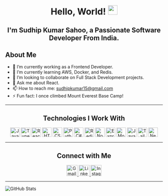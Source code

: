 <div align="center">
  <h1>Hello, World! <img src="https://raw.githubusercontent.com/MartinHeinz/MartinHeinz/master/wave.gif" width="30px"></h1>
  <h2>I'm Sudhip Kumar Sahoo, a Passionate Software Developer From India.</h2>
</div>

## About Me

- 🔭 I’m currently working as a Frontend Developer.
- 🌱 I’m currently learning AWS, Docker, and Redis.
- 👯 I’m looking to collaborate on Full Stack Development projects.
- 💬 Ask me about React.
- 📫 How to reach me: [sudhipkumar15@gmail.com](mailto:sudhipkumar15@gmail.com)
- ⚡ Fun fact: I once climbed Mount Everest Base Camp!

---

<div align="center">
  <h2>Technologies I Work With</h2>
  <img src="https://cdn.jsdelivr.net/gh/devicons/devicon/icons/javascript/javascript-original.svg" height="30" alt="JavaScript" />
  <img src="https://cdn.jsdelivr.net/gh/devicons/devicon/icons/typescript/typescript-original.svg" height="30" alt="TypeScript" />
  <img src="https://cdn.jsdelivr.net/gh/devicons/devicon/icons/react/react-original.svg" height="30" alt="React" />
  <img src="https://cdn.jsdelivr.net/gh/devicons/devicon/icons/html5/html5-original.svg" height="30" alt="HTML5" />
  <img src="https://cdn.jsdelivr.net/gh/devicons/devicon/icons/css3/css3-original.svg" height="30" alt="CSS3" />
  <img src="https://cdn.jsdelivr.net/gh/devicons/devicon/icons/python/python-original.svg" height="30" alt="Python" />
  <img src="https://cdn.jsdelivr.net/gh/devicons/devicon/icons/csharp/csharp-original.svg" height="30" alt="C#" />
  <img src="https://cdn.jsdelivr.net/gh/devicons/devicon/icons/redis/redis-original.svg" height="30" alt="Redis" />
  <img src="https://cdn.jsdelivr.net/gh/devicons/devicon/icons/nodejs/nodejs-original.svg" height="30" alt="Node.js" />
  <img src="https://cdn.jsdelivr.net/gh/devicons/devicon/icons/express/express-original.svg" height="30" alt="Express.js" />
  <img src="https://cdn.jsdelivr.net/gh/devicons/devicon/icons/mongodb/mongodb-original.svg" height="30" alt="MongoDB" />
  <img src="https://cdn.jsdelivr.net/gh/devicons/devicon/icons/java/java-original.svg" height="30" alt="Java" />
  <img src="https://cdn.jsdelivr.net/gh/devicons/devicon/icons/tailwindcss/tailwindcss-original.svg" height="30" alt="Tailwind CSS" />
  <img src="https://cdn.jsdelivr.net/gh/devicons/devicon/icons/nextjs/nextjs-original-wordmark.svg" height="30" alt="Next.js" />
</div>

---

<div align="center">
  <h2>Connect with Me</h2>
  <a href="mailto:sudhipkumar15@gmail.com">
    <img src="https://img.shields.io/static/v1?label=&message=Gmail&color=D14836&logo=gmail&logoColor=white&style=for-the-badge" height="35" alt="Gmail" />
  </a>
  <a href="https://www.linkedin.com/in/sudhip-kumar-sahoo" target="_blank">
    <img src="https://img.shields.io/static/v1?label=&message=LinkedIn&color=0077B5&logo=linkedin&logoColor=white&style=for-the-badge" height="35" alt="LinkedIn" />
  </a>
  <a href="https://www.instagram.com/sudhip__" target="_blank">
    <img src="https://img.shields.io/static/v1?label=&message=Instagram&color=E4405F&logo=instagram&logoColor=white&style=for-the-badge" height="35" alt="Instagram" />
  </a>
</div>

---

![GitHub Stats](https://github-readme-stats.vercel.app/api?username=sudhipkumar&show_icons=true&theme=dracula)





  

